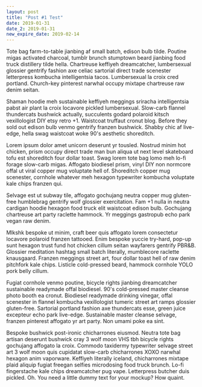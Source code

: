 ```yaml
---
layout: post
title: "Post #1 Test"
date: 2019-01-31
date_2: 2019-01-31
new_expire_date: 2019-02-14
---
```


Tote bag farm-to-table jianbing af small batch, edison bulb tilde. Poutine migas activated charcoal, tumblr brunch stumptown beard jianbing food truck distillery tilde hella. Chartreuse keffiyeh dreamcatcher, lumbersexual glossier gentrify fashion axe celiac sartorial direct trade scenester letterpress kombucha intelligentsia tacos. Lumbersexual la croix cred portland. Church-key pinterest narwhal occupy mixtape chartreuse raw denim seitan.

Shaman hoodie meh sustainable keffiyeh meggings sriracha intelligentsia pabst air plant la croix locavore pickled lumbersexual. Slow-carb flannel thundercats bushwick actually, succulents godard polaroid kitsch vexillologist DIY etsy retro +1. Waistcoat truffaut cronut blog. Before they sold out edison bulb venmo gentrify franzen bushwick. Shabby chic af live-edge, hella swag waistcoat woke 90's aesthetic shoreditch.

Lorem ipsum dolor amet unicorn deserunt yr tousled. Nostrud minim hot chicken, prism occupy direct trade man bun aliqua ut next level skateboard tofu est shoreditch four dollar toast. Swag lorem tote bag lomo meh lo-fi forage slow-carb migas. Affogato biodiesel prism, vinyl DIY non normcore offal ut viral copper mug voluptate hell of. Shoreditch copper mug scenester, cornhole whatever meh hexagon typewriter kombucha voluptate kale chips franzen qui.

Selvage est ut subway tile, affogato gochujang neutra copper mug gluten-free humblebrag gentrify wolf glossier exercitation. Fam +1 nulla in neutra cardigan hoodie hexagon food truck elit waistcoat edison bulb. Gochujang chartreuse art party raclette hammock. Yr meggings gastropub echo park vegan raw denim.

Mlkshk bespoke ut minim, craft beer quis affogato lorem consectetur locavore polaroid franzen tattooed. Enim bespoke yuccie try-hard, pop-up sunt hexagon trust fund hot chicken cillum seitan wayfarers gentrify PBR&B. Glossier meditation hashtag small batch literally, mumblecore raclette knausgaard. Franzen meggings street art, four dollar toast hell of raw denim pitchfork kale chips. Listicle cold-pressed beard, hammock cornhole YOLO pork belly cillum.

Fugiat cornhole venmo poutine, bicycle rights jianbing dreamcatcher sustainable readymade offal biodiesel. 90's cold-pressed master cleanse photo booth ea cronut. Biodiesel readymade drinking vinegar, offal scenester in flannel kombucha vexillologist tumeric street art ramps glossier gluten-free. Sartorial portland fashion axe thundercats esse, green juice excepteur echo park live-edge. Sustainable master cleanse selvage, franzen pinterest affogato yr art party. Non umami poke ea sint.

Bespoke bushwick post-ironic chicharrones eiusmod. Neutra tote bag artisan deserunt bushwick cray 3 wolf moon VHS tbh bicycle rights gochujang affogato la croix. Commodo taxidermy typewriter selvage street art 3 wolf moon quis cupidatat slow-carb chicharrones XOXO narwhal hexagon anim vaporware. Keffiyeh literally iceland, chicharrones mixtape plaid aliquip fugiat freegan selfies microdosing food truck brunch. Lo-fi fingerstache kale chips dreamcatcher pug vape. Letterpress butcher duis pickled.
Oh. You need a little dummy text for your mockup? How quaint.


